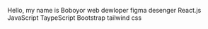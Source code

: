 Hello, my name is Boboyor
web dewloper 
figma desenger 
React.js 
JavaScript
TaypeScript 
Bootstrap
tailwind css
